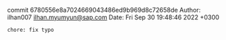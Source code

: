 commit 6780556e8a7024669043486ed9b969d8c72658de
Author: ilhan007 <ilhan.myumyun@sap.com>
Date:   Fri Sep 30 19:48:46 2022 +0300

    chore: fix typo
